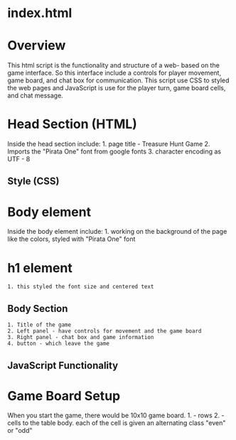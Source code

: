 # index.html

# Overview
This html script is the functionality and structure of a web-
based on the game interface. So this interface include a controls for player 
movement, game board, and chat box for communication. This script use CSS to styled the web 
pages and JavaScript is use for the player turn, game board cells, and chat message. 


# Head Section (HTML)
Inside the  head section include:
    1. page title - Treasure Hunt Game
    2. Imports the "Pirata One" font from google fonts 
    3. character encoding as UTF - 8

## Style (CSS)
# Body element 
Inside the body element include: 
    1. working on the background of the page like the colors,  styled with "Pirata One" font

# h1 element 
    1. this styled the font size and centered text 

## Body Section 
    1. Title of the game 
    2. Left panel - have controls for movement and the game board
    3. Right panel - chat box and game information 
    4. button - which leave the game 

## JavaScript Functionality 
# Game Board Setup 
When you start the game, there would be 10x10 game board. 
    1. <tr> - rows 
    2. <td> - cells to the table body. 
each of the cell is given an alternating class "even" or "odd" 